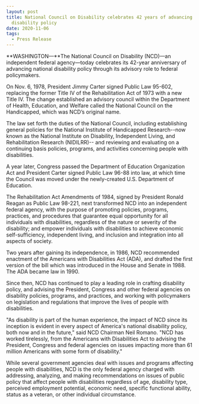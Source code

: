 ```yaml
---
layout: post
title: National Council on Disability celebrates 42 years of advancing national
  disability policy
date: 2020-11-06
tags:
  - Press Release
---
```


**WASHINGTON—**The National Council on Disability (NCD)—an independent federal agency—today celebrates its 42-year anniversary of advancing national disability policy through its advisory role to federal policymakers.

On Nov. 6, 1978, President Jimmy Carter signed Public Law 95-602, replacing the former Title IV of the Rehabilitation Act of 1973 with a new Title IV. The change established an advisory council within the Department of Health, Education, and Welfare called the National Council on the Handicapped, which was NCD’s original name.

The law set forth the duties of the National Council, including establishing general policies for the National Institute of Handicapped Research--now known as the National Institute on Disability, Independent Living, and Rehabilitation Research (NIDILRR)-- and reviewing and evaluating on a continuing basis policies, programs, and activities concerning people with disabilities.

A year later, Congress passed the Department of Education Organization Act and President Carter signed Public Law 96-88 into law, at which time the Council was moved under the newly-created U.S. Department of Education.

The Rehabilitation Act Amendments of 1984, signed by President Ronald Reagan as Public Law 98-221, next transformed NCD into an independent federal agency, with the purpose of promoting policies, programs, practices, and procedures that guarantee equal opportunity for all individuals with disabilities, regardless of the nature or severity of the disability; and empower individuals with disabilities to achieve economic self-sufficiency, independent living, and inclusion and integration into all aspects of society.

Two years after gaining its independence, in 1986, NCD recommended enactment of the Americans with Disabilities Act (ADA), and drafted the first version of the bill which was introduced in the House and Senate in 1988. The ADA became law in 1990.

Since then, NCD has continued to play a leading role in crafting disability policy, and advising the President, Congress and other federal agencies on disability policies, programs, and practices, and working with policymakers on legislation and regulations that improve the lives of people with disabilities.

"As disability is part of the human experience, the impact of NCD since its inception is evident in every aspect of America's national disability policy, both now and in the future," said NCD Chairman Neil Romano. "NCD has worked tirelessly, from the Americans with Disabilities Act to advising the President, Congress and federal agencies on issues impacting more than 61 million Americans with some form of disability."

While several government agencies deal with issues and programs affecting people with disabilities, NCD is the only federal agency charged with addressing, analyzing, and making recommendations on issues of public policy that affect people with disabilities regardless of age, disability type, perceived employment potential, economic need, specific functional ability, status as a veteran, or other individual circumstance.
